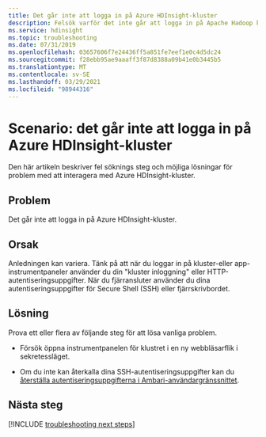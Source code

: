 ```yaml
---
title: Det går inte att logga in på Azure HDInsight-kluster
description: Felsök varför det inte går att logga in på Apache Hadoop kluster i Azure HDInsight
ms.service: hdinsight
ms.topic: troubleshooting
ms.date: 07/31/2019
ms.openlocfilehash: 03657606f7e24436ff5a851fe7eef1e0c4d5dc24
ms.sourcegitcommit: f28ebb95ae9aaaff3f87d8388a09b41e0b3445b5
ms.translationtype: MT
ms.contentlocale: sv-SE
ms.lasthandoff: 03/29/2021
ms.locfileid: "98944316"
---
```

# <a name="scenario-unable-to-log-into-azure-hdinsight-cluster"></a>Scenario: det går inte att logga in på Azure HDInsight-kluster

Den här artikeln beskriver fel söknings steg och möjliga lösningar för problem med att interagera med Azure HDInsight-kluster.

## <a name="issue"></a>Problem

Det går inte att logga in på Azure HDInsight-kluster.

## <a name="cause"></a>Orsak

Anledningen kan variera. Tänk på att när du loggar in på kluster-eller app-instrumentpaneler använder du din "kluster inloggning" eller HTTP-autentiseringsuppgifter. När du fjärransluter använder du dina autentiseringsuppgifter för Secure Shell (SSH) eller fjärrskrivbordet.

## <a name="resolution"></a>Lösning

Prova ett eller flera av följande steg för att lösa vanliga problem.

* Försök öppna instrumentpanelen för klustret i en ny webbläsarflik i sekretessläget.

* Om du inte kan återkalla dina SSH-autentiseringsuppgifter kan du [återställa autentiseringsuppgifterna i Ambari-användargränssnittet](../hdinsight-administer-use-portal-linux.md#change-passwords).

## <a name="next-steps"></a>Nästa steg

[!INCLUDE [troubleshooting next steps](../../../includes/hdinsight-troubleshooting-next-steps.md)]